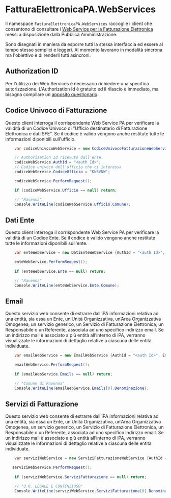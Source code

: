 # FatturaElettronicaPA.WebServices
Il namespace `FatturaElettronicaPA.WebServices` raccoglie i client che
consentono di consultare i [Web Service per la Fatturazione Elettronica][1]
messi a disposizione dalla Pubblica Amministrazione. 

Sono disegnati in maniera da esporre tutti la stessa interfaccia ed essere al
tempo stesso semplici e leggeri. Al momento lavorano in modalità sincrona ma
l'obiettivo è di renderli tutti asincroni.

## Authorization ID
Per l'utilizzo dei Web Services è necessario richiedere una specifica
autorizzazione. L'Authorization Id è gratuito ed il rilascio è immediato, ma
bisogna compilare un [apposito questionario][2]. 

## Codice Univoco di Fatturazione
Questo client interroga il corrispondente Web Service PA per verificare la
validità di un Codice Univoco di "Ufficio destinatario di Fatturazione
Elettronica e dati SFE". Se il codice è valido vengono anche restitute tutte le
informazioni diponibili sull'ufficio.

```cs
    var codiceUnivocoWebService = new CodiceUnivocoFatturazioneWebService()

    // Authorization Id ricevuto dall'ente.
    codiceWebService.AuthId = "<auth Id>";
    // Codice univoco dell'ufficio che ci interessa
    codiceWebService.CodiceUfficio = "KN3VNW";

    codiceWebService.PerformRequest();

    if (codiceWebService.Ufficio == null) return;

    // "Ravenna"
    Console.WriteLine(codiceWebService.Ufficio.Comune);
```

## Dati Ente
Questo client interroga il corrispondente Web Service PA per verificare la
validità di un Codice Ente. Se il codice è valido vengono anche restitute tutte
le informazioni diponibili sull'ente.

```cs
    var enteWebService = new DatiEnteWebService {AuthId = "<auth Id>", CodiceEnte = "c_h199"};

    enteWebService.PerformRequest();
    
    if (enteWebService.Ente == null) return;

    // "Ravenna"
    Console.WriteLine(enteWebService.Ente.Comune);
```

## Email
Questo servizio web consente di estrarre dall’iPA informazioni relativa ad una entità, sia essa 
un Ente, un’Unità Organizzativa, un’Area Organizzativa Omogenea, un servizio generico, un Servizio 
di Fatturazione Elettronica, un Responsabile o un Referente, associata ad uno specifico indirizzo 
email. Se un indirizzo mail è associato a più entità all’interno di iPA, verranno visualizzate le 
informazioni di dettaglio relative a ciascuna delle entità individuate.

```cs
    var emailWebService = new EmailWebService {AuthId = "<auth Id>", Email = "comune.ravenna@legalmail.it"};

    emailWebService.PerformRequest();
    
    if (emailWebService.Emails == null) return;

    // "Comune di Ravenna"
    Console.WriteLine(emailWebService.Emails[0].Denominazione);
```

## Servizi di Fatturazione
Questo servizio web consente di estrarre dall’iPA informazioni relativa ad una entità, sia
essa un Ente, un’Unità Organizzativa, un’Area Organizzativa Omogenea, un servizio
generico, un Servizio di Fatturazione Elettronica, un Responsabile o un Referente, associata
ad uno specifico indirizzo email. Se un indirizzo mail è associato a più entità all’interno di
iPA, verranno visualizzate le informazioni di dettaglio relative a ciascuna delle entità
individuate.

```cs
    var serviziWebService = new ServiziFatturazioneWebService {AuthId = "<auth Id>", CodiceEnte = "c_h199"};

   serviziWebService.PerformRequest();
    
    if (serviziWebService.ServiziFatturazione == null) return;

    // "U.O. LEGALE E CONTENZIOSO"
    Console.WriteLine(serviziWebService.ServiziFatturazione[0].DenominazioneUnitàOrganizzativa);
```


[1]: http://www.indicepa.gov.it/documentale/webservices.php
[2]: http://www.indicepa.gov.it/registr-user-ws/ws-registrazione-start.php
